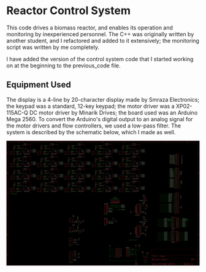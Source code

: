 # Reactor Control System

This code drives a biomass reactor, and enables its operation and monitoring by inexperienced personnel. The C++ was originally written by another student, and I refactored and added to it extensively; the monitoring script was written by me completely.

I have added the version of the control system code that I started working on at the beginning to the previous_code file.

## Equipment Used

The display is a 4-line by 20-character display made by Smraza Electronics; the keypad was a standard, 12-key keypad; the motor driver was a XP02-115AC-Q DC motor driver by Minarik Drives; the board used was an Arduino Mega 2560. To convert the Arduino's digital output to an analog signal for the motor drivers and flow controllers, we used a low-pass filter. The system is described by the schematic below, which I made as well.

![System Schematic](system_schematic.png?raw=true "System Schematic")


